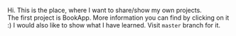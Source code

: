 Hi. This is the place, where I want to share/show my own projects. <br>
The first project is BookApp. More information you can find by clicking on it :)
I would also like to show what I have learned. Visit `master` branch for it.
